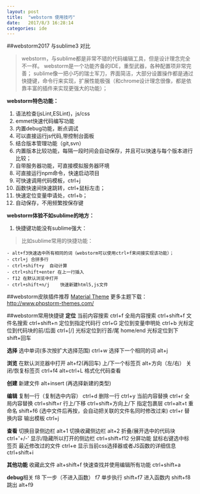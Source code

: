 ```yaml
---
layout: post
title:  "webstorm 使用技巧"
date:   2017/8/3 16:28:14
categories: ide
---
```


##webstorm2017 与sublime3 对比
>webstorm，与sublime都是非常不错的代码编辑工具，但是设计理念完全不一样。
webstorm是一个功能齐备的IDE，重型武器，各种配置项非常完善；
sublime像一把小巧的瑞士军刀，界面简洁，大部分设置操作都是通过快捷键，命令行来实现，扩展性能极强（和chrome设计理念很像，都是依靠丰富的插件来实现更强大的功能）；


**webstorm特色功能：**
1. 语法检查(jsLint,ESLint)，js/css
2. emmet快速代码编写功能
3. 内置debug功能，断点调试
4. 可以直接运行js代码,带控制台面板
4. 结合版本管理功能（git,svn）
5. 内置版本比较功能，每隔一段时间会自动保存，并且可以快速与每个版本进行比较；
5. 自带服务器功能，可直接模拟服务器环境
6. 可直接运行npm命令，快速启动项目
7. 可快速调用代码模板，ctrl+j
8. 函数快速间快速跳转，ctrl+鼠标左击；
9. 快速定位变量申请处，ctrl+b；
10. 自动保存，不用频繁按保存键


**webstorm体验不如sublime的地方：**
1. 快捷键功能没有sublime强大：
>比如sublime常用的快捷功能：

    - alt+f3快速选中所有相同的词（webstorm可以使用ctrl+f来间接实现该功能）；
    - ctrl+j 合拼多行
    - ctrl+shift+y  自动计算
    - ctrl+shift+enter 在上一行插入
    - f12 在默认浏览中打开
    - ctrl+shift+n/j    快速新建html5,js文件



##webstorm皮肤插件推荐
[Material Theme](https://github.com/ChrisRM/material-theme-jetbrains "Material Theme皮肤预览")
更多主题下载：http://www.phpstorm-themes.com/



##webstorm常用快捷键
**定位**
    当前内容搜索 ctrl+f
    全局内容搜索 ctrl+shift+f
    文件名搜索  ctrl+shift+n
    定位到指定代码行  ctrl+G
    定位到变量申明处 ctrl+b
    光标定位到代码块的前/后面 ctrl+[/]
       光标定位到行首/尾  home/end
       光标定位到下   shift+回车

**选择**
    选中单词(多次按扩大选择范围)   ctrl+w
    选择下一个相同的词 alt+j


**浏览**
    在默认浏览器中打开  alt+f2(再回车)
    上/下一个标签页  alt+方向（左/右）
    关闭/恢复标签页  ctrl+f4
    alt+ctrl+L  格式化代码查看

**创建**
    新建文件  alt+insert (再选择新建的类型)

**编辑**
    复制一行（复制选中内容）  ctrl+d
    删除一行  ctrl+y
    当前内容替换 ctrl+r
    全局内容替换 ctrl+shift+r
    行上/下移  ctrl+shift+方向上/下
    指定包裹层  ctrl+alt+t
    重命名  shift+f6 (选中文件后再按，会自动把关联的文件名同时修改过来)
   ctrl+r  替换内容
   输出模板 ctrl+j

**查看**
    切换目录侧边栏 alt+1
    切换收藏侧边栏 alt+2
    折叠/展开选中的代码块  ctrl+'+/-'
    显示/隐藏所以打开的侧边栏  ctrl+shift+f12
    分屏功能   鼠标右键选中标签页
    最近修改过的文件  ctrl+e
    显示当前css选择器或者JS函数的详细信息  ctrl+shift+i

**其他功能**
    收藏此文件  alt+shift+f
    快速查找并使用编辑所有功能  ctrl+shift+a

**debug**相关
    f8  下一步（不进入函数）
    f7  单步执行
    shift+f7  进入函数内
    shift+f8 跳出
    alt+f9













